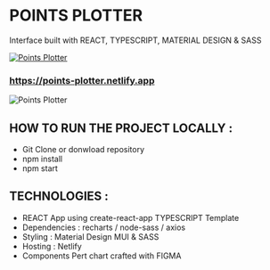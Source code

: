 # POINTS PLOTTER

Interface built with REACT, TYPESCRIPT, MATERIAL DESIGN & SASS

<a href="https://points-plotter.netlify.app"><img src="https://res.cloudinary.com/dokbrxcp2/image/upload/v1647775125/images/components_tree_sqdwir.png" alt="Points Plotter"/></a>

### https://points-plotter.netlify.app

<img src="https://res.cloudinary.com/dokbrxcp2/image/upload/v1647775110/images/Capture_d_%C3%A9cran_2022-03-20_%C3%A0_12.17.37_2_ixmyei.png" alt="Points Plotter"/>

## HOW TO RUN THE PROJECT LOCALLY :

- Git Clone or donwload repository
- npm install
- npm start

## TECHNOLOGIES :

- REACT App using create-react-app TYPESCRIPT Template
- Dependencies : recharts / node-sass / axios
- Styling : Material Design MUI & SASS
- Hosting : Netlify
- Components Pert chart crafted with FIGMA
